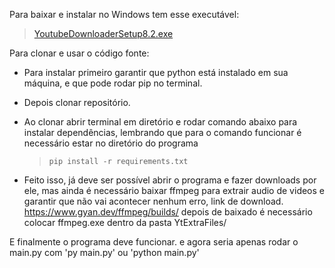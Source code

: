 Para baixar e instalar no Windows tem esse executável:
  > [YoutubeDownloaderSetup8.2.exe](https://github.com/PadoTheOriginal/YoutubeDownloader/raw/main/Extra%20just%20for%20programming/YoutubeDownloaderSetup.exe)
 

Para clonar e usar o código fonte:

 - Para instalar primeiro garantir que python está instalado em sua
   máquina, e que pode rodar pip no terminal.
   
 - Depois clonar repositório.

 - Ao clonar abrir terminal em diretório e rodar comando abaixo para   
   instalar dependências, lembrando que para o comando funcionar é necessário estar no diretório do programa

	> `pip install -r requirements.txt`

 - Feito isso, já deve ser possível abrir o programa e fazer downloads
   por ele, mas ainda é necessário baixar ffmpeg para extrair audio de
   videos e garantir que não vai acontecer nenhum erro, link de download.
   https://www.gyan.dev/ffmpeg/builds/
   depois de baixado é necessário colocar ffmpeg.exe dentro da pasta YtExtraFiles/

E finalmente o programa deve funcionar.
e agora seria apenas rodar o main.py com 'py main.py' ou 'python main.py'
